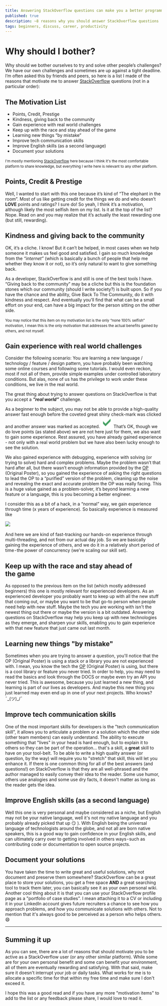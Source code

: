 ```yaml
---
title: Answering StackOverflow questions can make you a better programmer
published: true
description: ~8 reasons why you should answer StackOverflow questions
tags: beginners, discuss, career, productivity
---
```


# Why should I bother?
Why should we bother ourselves to try and solve other people’s challenges? We have our own challenges and sometimes are up against a tight deadline. I’m often asked this by friends and peers, so here is a list I made of the reasons that motivate me to answer [StackOverflow](https://stackoverflow.com/) questions (not in a particular order):


## The Motivation List
- Points, Credit, Prestige
- Kindness, giving back to the community 
- Gain experience with real world challenges
- Keep up with the race and stay ahead of the game
- Learning new things “by mistake”
- Improve tech communication skills
- Improve English skills (as a second language)
- Document your solutions

<small>I'm mostly mentioning [StackOverflow](https://stackoverflow.com/) here because I think it's the most comfortable platform to share knowledge, but everything I write here is relevant to any other platform. </small>

## Points, Credit & Prestige
Well, I wanted to start with this one because it’s kind of “The elephant in the room”. Most of us like getting credit for the things we do and who doesn’t **LOVE** points and ratings? I sure do!
So yeah, I think it’s a motivation, although likely the most selfish item on my list. Is it at the top of the list? Nope. Read on and you may realize that it’s actually the least rewarding one (but still, rewarding).


## Kindness and giving back to the community
OK, it’s a cliche. I know! But it can’t be helped, in most cases when we help someone it makes us feel good and satisfied. I gain so much knowledge from the _“internet”_ (which is basically a bunch of people that help me whether they know it or not), so it’s only natural to want to give something back.

As a developer, StackOverflow is and still is one of the best tools I have.
“Giving back to the community” may be a cliche but this is the foundation stones which our community (should I write society?) is built upon. 
So if you have the chance and the ability, Give Back To The Community, do it with kindness and respect. And eventually you’ll find that what can be a small effort on your end, can have a big impact for the person sitting on the other side.

<small>You may notice that this item on my motivation list is the only “none 100% selfish” motivation, I mean this is the only motivation that addresses the actual benefits gained by others, and not myself.</small>

## Gain experience with real world challenges
Consider the following scenario: You are learning a new language / technology / feature / design pattern, you have probably been watching some online courses and following some tutorials. I would even reckon, most if not all of them, provide simple examples under controlled laboratory conditions. But alas, none of us has the privilege to work under these conditions, we live in the real world.

The great thing about trying to answer questions on StackOverflow is that you accept a **_”real world”_** challenge.

As a beginner to the subject, you may not be able to provide a high-quality answer fast enough before the coveted great shiny check-mark was clicked
and another answer was marked as accepted. 
![stack overflow's accept an answer check mark symbol](./checkmark.png)
That’s OK, though we do love points (as stated above) we are not here just for them, we also want to gain some experience. Rest assured, you have already gained experience - not only with a real world problem but we have also been lucky enough to see the solution.

We also gained experience with debugging, experience with solving (or trying to solve) hard and complex problems. Maybe the problem wasn’t that hard after all, but there wasn’t enough information provided by the [OP](https://meta.stackoverflow.com/questions/253162/what-is-an-op-when-referring-to-stack-exchange) (Original Poster), so you gained the experience of asking the right questions to lead the OP to a “purified” version of the problem, cleaning up the noise and revealing the exact and accurate problem the OP was really facing. This is a huge value gained as a problem-solver, it’s beyond learning a new feature or a language, this is you becoming a better engineer.
  
I consider this as a bit of a hack, in a “normal” way, we gain experience through time (x years of experience). So basically experience is measured like

![](https://thepracticaldev.s3.amazonaws.com/i/2y8rvc237fdct7s24axx.png)

And here we are kind of fast-tracking our hands-on experience through multi-threading, and not from our actual day job. So we are basically gaining the experience of others, and we do it in a relatively short period of time - the power of concurrency (we're scaling our skill set).

## Keep up with the race and stay ahead of the game
As opposed to the previous item on the list (which mostly addressed beginners) this one is mostly relevant for experienced developers. As an experienced developer you probably want to keep up with all the new stuff that coming out, or maybe you want to be that go-to person when people need help with new stuff. Maybe the tech you are working with isn't the newest thing out there or maybe the version is a bit outdated.
Answering questions on StackOverflow may help you keep up with new technologies as they emerge, and sharpen your skills, enabling you to gain experience with that new feature that just came out last month.

## Learning new things "by mistake"
Sometimes when you are trying to answer a question, you'll notice that the OP (Original Poster) is using a stack or a library you are not experienced with. I mean, you know the tech the [OP](https://meta.stackoverflow.com/questions/253162/what-is-an-op-when-referring-to-stack-exchange) (Original Poster) is using, but there is a cool library or feature you never tried. In order to help, you may need to read the basics and look through the DOCS or maybe even try an API you never tried.
This is awesome, because you just learned a new thing, and learning is part of our lives as developers. And maybe this new thing you just learned may even end up in one of your next projects. Who knows?  ¯\_(ツ)_/¯

## Improve tech communication skills
One of the most important skills for developers is the "tech communication skill", it allows you to articulate a problem or a solution which the other side (other team members) can easily understand. The ability to execute something that "lives" in your head is hard enough, but to explain it to others so they can be part of the operation… that's a skill, a **great** skill to have on your tool-belt.
To be able to write a high quality answer (or question, by the way) will require you to "stretch" that skill, this will let you enhance it.
If there is one common thing for all of the best answers (and questions!) on StackOverflow is that they are all well-phrased and the author managed to easily convey their idea to the reader. Some use humor, others use analogies and some use dry facts, it doesn't matter as long as the reader gets the idea. 

## Improve English skills (as a second language)
Well this one is very personal and maybe considered as a niche, but English may not be your native language, well it's not my native language and you probably already picked that up :smirk: ). With English being the universal language of technologists around the globe, and not all are born native speakers, this is a good way to gain confidence in your English skills, and can ultimately carry over to getting involved in others ways - such as contributing code or documentation to open source projects.

## Document your solutions
You have taken the time to write great and useful solutions, why not document and preserve them somewhere? StackOverflow can be a great place to store your solutions, you get a free space **AND** a great searching tool to track them later, you can basically see it as your own personal wiki.
Another cool thing about it is that you can use your StackOverflow profile page as a "portfolio of case studies". I mean attaching it to a CV or including it in your LinkedIn account gives future recruiters a chance to see how you approach problems, and how you communicate solutions with others. Not to mention that it's always good to be perceived as a person who helps others. :smile:  

---
## Summing it up
As you can see, there are a lot of reasons that should motivate you to be active as a StackOverflow user (or any other similar platform).
While some are for your own personal benefit and some can benefit your environment, all of them are eventually rewarding and satisfying.
With that said, make sure it doesn't interrupt your job or daily tasks. What works for me is to allocate a specific time for that within my free time and make sure I don't exceed it.

I hope this was a good read and if you have any more "motivation items" to add to the list or any feedback please share, I would love to read it.